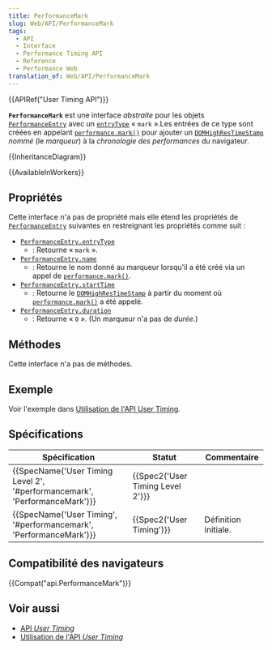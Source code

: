 ```yaml
---
title: PerformanceMark
slug: Web/API/PerformanceMark
tags:
  - API
  - Interface
  - Performance Timing API
  - Reference
  - Performance Web
translation_of: Web/API/PerformanceMark
---
```

{{APIRef("User Timing API")}}

**`PerformanceMark`** est une interface _abstraite_ pour les objets [`PerformanceEntry`](/fr/docs/Web/API/PerformanceEntry) avec un [`entryType`](/fr/docs/Web/API/PerformanceEntry/entryType) « `mark` ».Les entrées de ce type sont créées en appelant [`performance.mark()`](/fr/docs/Web/API/Performance/mark) pour ajouter un [`DOMHighResTimeStamp`](/fr/docs/Web/API/DOMHighResTimeStamp) _nommé_ (le _marqueur_) à la _chronologie des performances_ du navigateur.

{{InheritanceDiagram}}

{{AvailableInWorkers}}

## Propriétés

Cette interface n'a pas de propriété mais elle étend les propriétés de [`PerformanceEntry`](/fr/docs/Web/API/PerformanceEntry) suivantes en restreignant les propriétés comme suit :

- [`PerformanceEntry.entryType`](/fr/docs/Web/API/PerformanceEntry/entryType)
  - : Retourne « `mark` ».
- [`PerformanceEntry.name`](/fr/docs/Web/API/PerformanceEntry/name)
  - : Retourne le nom donné au marqueur lorsqu'il a été créé via un appel de [`performance.mark()`](/fr/docs/Web/API/Performance/mark).
- [`PerformanceEntry.startTime`](/fr/docs/Web/API/PerformanceEntry/startTime)
  - : Retourne le [`DOMHighResTimeStamp`](/fr/docs/Web/API/DOMHighResTimeStamp) à partir du moment où [`performance.mark()`](/fr/docs/Web/API/Performance/mark) a été appelé.
- [`PerformanceEntry.duration`](/fr/docs/Web/API/PerformanceEntry/duration)
  - : Retourne « `0` ». (Un marqueur n'a pas de _durée_.)

## Méthodes

Cette interface n'a pas de méthodes.

## Exemple

Voir l'exemple dans [Utilisation de l'API User Timing](/fr/docs/Web/API/User_Timing_API/Using_the_User_Timing_API).

## Spécifications

| Spécification                                                                                        | Statut                                       | Commentaire          |
| ---------------------------------------------------------------------------------------------------- | -------------------------------------------- | -------------------- |
| {{SpecName('User Timing Level 2', '#performancemark', 'PerformanceMark')}} | {{Spec2('User Timing Level 2')}} |                      |
| {{SpecName('User Timing', '#performancemark', 'PerformanceMark')}}             | {{Spec2('User Timing')}}             | Définition initiale. |

## Compatibilité des navigateurs

{{Compat("api.PerformanceMark")}}

## Voir aussi

- [API _User Timing_](/fr/docs/Web/API/User_Timing_API)
- [Utilisation de l'API _User Timing_](/fr/docs/Web/API/User_Timing_API/Using_the_User_Timing_API)
